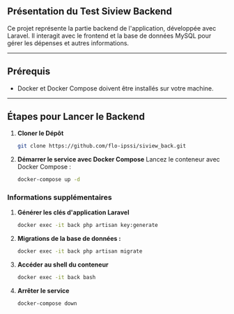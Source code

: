 ## **Présentation du Test Siview Backend**
Ce projet représente la partie backend de l'application, développée avec Laravel. Il interagit avec le frontend et la base de données MySQL pour gérer les dépenses et autres informations.

---

## **Prérequis**
- Docker et Docker Compose doivent être installés sur votre machine.

---

## **Étapes pour Lancer le Backend**

1. **Cloner le Dépôt**
   ```bash
   git clone https://github.com/flo-ipssi/siview_back.git

2. **Démarrer le service avec Docker Compose** Lancez le conteneur avec Docker Compose :
   ```bash
   docker-compose up -d

### **Informations supplémentaires**

1. **Générer les clés d'application Laravel**
   ```bash
   docker exec -it back php artisan key:generate

2. **Migrations de la base de données :**
   ```bash
   docker exec -it back php artisan migrate
   
2. **Accéder au shell du conteneur**
   ```bash
   docker exec -it back bash

4. **Arrêter le service**
   ```bash
   docker-compose down


